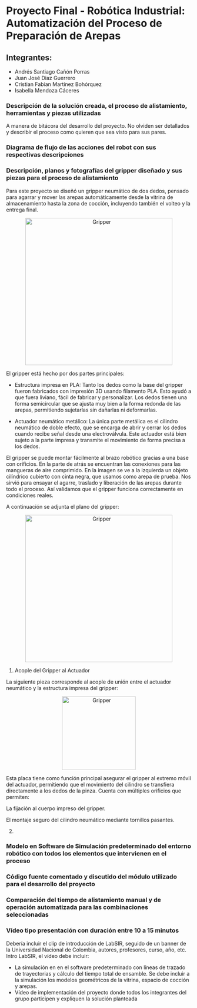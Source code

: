 # Proyecto Final - Robótica Industrial: Automatización del Proceso de Preparación de Arepas

## Integrantes: 
- Andrés Santiago Cañón Porras
- Juan José Diaz Guerrero
- Cristian Fabian Martínez Bohórquez
- Isabella Mendoza Cáceres

### Descripción de la solución creada, el proceso de alistamiento, herramientas y piezas utilizadas

A manera de bitácora del desarrollo del proyecto. No olviden ser detallados y describir el proceso como quieren que
sea visto para sus pares.

### Diagrama de flujo de las acciones del robot con sus respectivas descripciones

### Descripción, planos y fotografías del gripper diseñado y sus piezas para el proceso de alistamiento

Para este proyecto se diseñó un gripper neumático de dos dedos, pensado para agarrar y mover las arepas automáticamente desde la vitrina de almacenamiento hasta la zona de cocción, incluyendo también el volteo y la entrega final.

<p align="center">
  <img src="https://github.com/user-attachments/assets/8b418f8c-a92b-4e13-9a94-7485c1b65010" alt="Gripper" width="400"/>
</p>

El gripper está hecho por dos partes principales:

- Estructura impresa en PLA: Tanto los dedos como la base del gripper fueron fabricados con impresión 3D usando filamento PLA. Esto ayudó a que fuera liviano, fácil de fabricar y personalizar. Los dedos tienen una forma semicircular que se ajusta muy bien a la forma redonda de las arepas, permitiendo sujetarlas sin dañarlas ni deformarlas.

- Actuador neumático metálico: La única parte metálica es el cilindro neumático de doble efecto, que se encarga de abrir y cerrar los dedos cuando recibe señal desde una electroválvula. Este actuador está bien sujeto a la parte impresa y transmite el movimiento de forma precisa a los dedos.

El gripper se puede montar fácilmente al brazo robótico gracias a una base con orificios. En la parte de atrás se encuentran las conexiones para las mangueras de aire comprimido. En la imagen se ve a la izquierda un objeto cilíndrico cubierto con cinta negra, que usamos como arepa de prueba. Nos sirvió para ensayar el agarre, traslado y liberación de las arepas durante todo el proceso. Así validamos que el gripper funciona correctamente en condiciones reales.

A continuación se adjunta el plano del gripper:

<p align="center">
  <img src="https://github.com/user-attachments/assets/5947d7c0-56a6-42ed-b003-fc083350fe09" alt="Gripper" width="400"/>
</p>

1. Acople del Gripper al Actuador

La siguiente pieza corresponde al acople de unión entre el actuador neumático y la estructura impresa del gripper:

<p align="center">
  <img src="https://github.com/user-attachments/assets/3463745d-144b-4f78-bdea-51ea63d59968" alt="Gripper" width="200"/>
</p>

Esta placa tiene como función principal asegurar el gripper al extremo móvil del actuador, permitiendo que el movimiento del cilindro se transfiera directamente a los dedos de la pinza. Cuenta con múltiples orificios que permiten:

La fijación al cuerpo impreso del gripper.

El montaje seguro del cilindro neumático mediante tornillos pasantes.

2. 

### Modelo en Software de Simulación predeterminado del entorno robótico con todos los elementos que intervienen en el proceso

### Código fuente comentado y discutido del módulo utilizado para el desarrollo del proyecto

### Comparación del tiempo de alistamiento manual y de operación automatizada para las combinaciones seleccionadas

### Vídeo tipo presentación con duración entre 10 a 15 minutos
Debería incluir el clip de introducción de LabSIR, seguido de un banner de la Universidad Nacional de Colombia, autores, profesores, curso, año,
etc. Intro LabSIR, el vídeo debe incluir:
- La simulación en en el software predeterminado con líneas de trazado de trayectorias y cálculo del tiempo total de ensamble. Se debe incluir a la simulación los modelos geométricos de la vitrina, espacio de cocción y arepas.
- Vídeo de implementación del proyecto donde todos los integrantes del grupo participen y expliquen la solución planteada
